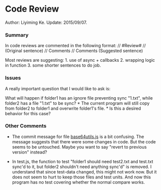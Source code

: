 # Code Review

Author: Liyiming Ke.
Update: 2015/09/07.

### Summary

In code reviews are commented in the following format:
// #Review#
// (Original sentence)
//		Comments
//		Comments
(Suggested sentence)

Most reviews are suggesting:
	1. use of async + callbacks
	2. wrapping logic in function
	3. some shorter sentences to do job.

### Issues

A really important question that I would like to ask is:

What will happen if folder1 has an ignore file preventing sync "1.txt", while folder2 has a file "1.txt" to be sync?
	* The current program will still copy from folder2 to folder1 and overwrite folder1's file.
	* Is this a desired behavior for this case?

### Other Comments

 * The commit message for file [base64utils.js](https://github.com/cs4278-2015/assignment2-handin/blob/submission/shashanksharma/lib/sync/base64utils.js) is a bit confusing.
 		The message suggests that there were some changes in code.
        But the code seems to be untouched.
        Maybe you want to say "revert to previous version" instead?
        

 * In test.js, the function to test "folder1 should need test2.txt and test.txt sync'd to it, but folder2 shouldn't need anything sync'd" is removed.
 		I understand that since test-data changed, this might not work now.
 		But it does not seem to hurt to keep those files and test units.
 		And now this program has no test covering whether the normal compare works.